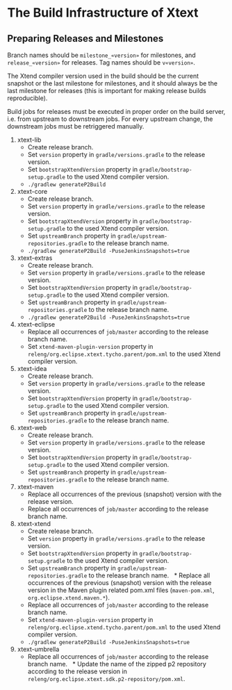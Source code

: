 # The Build Infrastructure of Xtext

## Preparing Releases and Milestones

Branch names should be `milestone_«version»` for milestones, and `release_«version»` for releases. Tag names should be `v«version»`.

The Xtend compiler version used in the build should be the current snapshot or the last milestone for milestones, and it should always be the last milestone for releases (this is important for making release builds reproducible).

Build jobs for releases must be executed in proper order on the build server, i.e. from upstream to downstream jobs. For every upstream change, the downstream jobs must be retriggered manually.

1. xtext-lib
   * Create release branch.
   * Set `version` property in `gradle/versions.gradle` to the release version.
   * Set `bootstrapXtendVersion` property in `gradle/bootstrap-setup.gradle` to the used Xtend compiler version.
   * `./gradlew generateP2Build`
2. xtext-core
   * Create release branch.
   * Set `version` property in `gradle/versions.gradle` to the release version.
   * Set `bootstrapXtendVersion` property in `gradle/bootstrap-setup.gradle` to the used Xtend compiler version.
   * Set `upstreamBranch` property in `gradle/upstream-repositories.gradle` to the release branch name.
   * `./gradlew generateP2Build -PuseJenkinsSnapshots=true`
3. xtext-extras
   * Create release branch.
   * Set `version` property in `gradle/versions.gradle` to the release version.
   * Set `bootstrapXtendVersion` property in `gradle/bootstrap-setup.gradle` to the used Xtend compiler version.
   * Set `upstreamBranch` property in `gradle/upstream-repositories.gradle` to the release branch name.
   * `./gradlew generateP2Build -PuseJenkinsSnapshots=true`
4. xtext-eclipse
   * Replace all occurrences of `job/master` according to the release branch name.
   * Set `xtend-maven-plugin-version` property in `releng/org.eclipse.xtext.tycho.parent/pom.xml` to the used Xtend compiler version.
5. xtext-idea
   * Create release branch.
   * Set `version` property in `gradle/versions.gradle` to the release version.
   * Set `bootstrapXtendVersion` property in `gradle/bootstrap-setup.gradle` to the used Xtend compiler version.
   * Set `upstreamBranch` property in `gradle/upstream-repositories.gradle` to the release branch name.
6. xtext-web
   * Create release branch.
   * Set `version` property in `gradle/versions.gradle` to the release version.
   * Set `bootstrapXtendVersion` property in `gradle/bootstrap-setup.gradle` to the used Xtend compiler version.
   * Set `upstreamBranch` property in `gradle/upstream-repositories.gradle` to the release branch name.
7. xtext-maven
   * Replace all occurrences of the previous (snapshot) version with the release version.
   * Replace all occurrences of `job/master` according to the release branch name.
8. xtext-xtend
   * Create release branch.
   * Set `version` property in `gradle/versions.gradle` to the release version.
   * Set `bootstrapXtendVersion` property in `gradle/bootstrap-setup.gradle` to the used Xtend compiler version.
   * Set `upstreamBranch` property in `gradle/upstream-repositories.gradle` to the release branch name.
   * Replace all occurrences of the previous (snapshot) version with the release version in the Maven plugin related pom.xml files (`maven-pom.xml`, `org.eclipse.xtend.maven.*`).
   * Replace all occurrences of `job/master` according to the release branch name.
   * Set `xtend-maven-plugin-version` property in `releng/org.eclipse.xtend.tycho.parent/pom.xml` to the used Xtend compiler version.
   * `./gradlew generateP2Build -PuseJenkinsSnapshots=true`
9. xtext-umbrella
   * Replace all occurrences of `job/master` according to the release branch name.
   * Update the name of the zipped p2 repository according to the release version in `releng/org.eclipse.xtext.sdk.p2-repository/pom.xml`.
